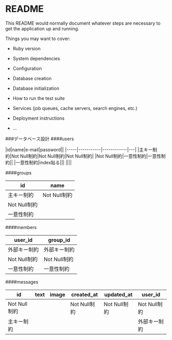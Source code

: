 # README

This README would normally document whatever steps are necessary to get the
application up and running.

Things you may want to cover:

* Ruby version

* System dependencies

* Configuration

* Database creation

* Database initialization

* How to run the test suite

* Services (job queues, cache servers, search engines, etc.)

* Deployment instructions

* ...

###データベース設計
####users  

|id|name|e-mail|password||
|-----|-----------|------------|---|
|主キー制約|Not Null制約|Not Null制約|Not Null制約|
|Not Null制約|一意性制約|一意性制約||
|一意性制約|index貼る|||
||||  

####groups  

|id|name|
|---|---|
|主キー制約|Not Null制約|
|Not Null制約|
|一意性制約|  

####members  

|user_id|group_id|
|---|---|
|外部キー制約|外部キー制約||
|Not Null制約|Not Null制約|
|一意性制約|一意性制約|



####messages

|id|text|image|created_at|updated_at|user_id|  
|---|---|---|---|---|---|  
|Not Null制約|||Not Null制約|Not Null制約|Not Null制約|
|主キー制約|||||外部キー制約|
